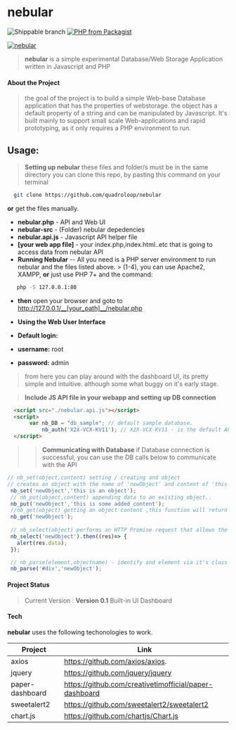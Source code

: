 # nebular
![Shippable branch](https://img.shields.io/shippable/5444c5ecb904a4b21567b0ff/master.svg)  [![PHP from Packagist](https://img.shields.io/packagist/php-v/symfony/symfony.svg)]()

[![nebular](https://quadroloop.github.io/Apps/img/nebular.png)]()

> __nebular__ is a simple experimental Database/Web Storage Application written in Javascript and PHP

#### About the Project
>the goal of the project is to build a simple Web-base Database application that has the properties of webstorage. the object has a default property of a string and can be manipulated by Javascript. It's built mainly to support small scale Web-applications and rapid prototyping, as it only requires a PHP environment to run. 

## Usage:
> __Setting up nebular__
  these files and folder/s must be in the same directory
  you can clone this repo, by pasting this command on your terminal
  ```sh
    git clone https://github.com/quadroloop/nebular
  ```
  __or__ get the files manually.
  - __nebular.php__ - API and Web UI
  - __nebular-src__ -  (Folder) nebular depedencies
  - __nebular.api.js__ - Javascript API helper file
  - __[your web app file]__ - your index.php,index.html..etc that is going to access data from nebular API
  - __Running Nebular__ -- All you need is a PHP server environment to run nebular and the files listed above. > (1-4), you can use Apache2, XAMPP, __or__ just use PHP 7+ and the command:
  ```sh
     php -S 127.0.0.1:80
  ```
  - __then__ open your browser and goto to http://127.0.0.1/__[your_path]__/nebular.php
  
  - __Using the Web User Interface__
  - __Default login:__
  - __username:__ root
  - __password:__ admin
  > from here you can play around with the dashboard UI, its pretty simple and intuitive. although some what buggy on it's early stage.

  > __Include JS API file in your webapp and setting up DB connection__
   ```html
     <script src="./nebular.api.js"></script>
     <script>
          var nb_DB = "db_sample"; // default sample database.
              nb_auth('X2X-VCX-KV11'); // X2X-VCX-KV11 - is the default API key you can add your own and delete existing keys.
     </script>
   ```
  >> __Communicating with Database__
  >> if Database connection is successful, you can use the DB calls below to communicate with the API 
  ```Javascript
  // nb_set(object,content) setting / creating and object
 // creates an object with the name of 'newObject' and content of 'this is an object'
   nb_set('newObject','this is an object');
   // nb_put(object,content) appending data to an existing object..
   nb_put('newObject','this is some added content');
   //nb_get(object) getting an object content ,this function will return the object content
   nb_get('newObject');
   
   // nb_select(object) performs an HTTP Promise request that allows the user to directy manipulate the response data
   nb_select('newObject').then((res)=> {
     alert(res.data);
   });

   // nb_parse(element,objectname) - identify and element via it's class or id, the call a nebular object to parse the content to the selected element.
   nb_parse('#div','newObject');
  ```



#### Project Status
  > Current Version : __Version 0.1__
  > Built-in UI Dashboard

#### Tech

__nebular__ uses the following techonologies to work.

| Project | Link |
| ------ | ------ |
| axios | https://github.com/axios/axios. |
| jquery | https://github.com/jquery/jquery |
| paper-dashboard | https://github.com/creativetimofficial/paper-dashboard  |
| sweetalert2 | https://github.com/sweetalert2/sweetalert2  |
| chart.js |https://github.com/chartjs/Chart.js |

